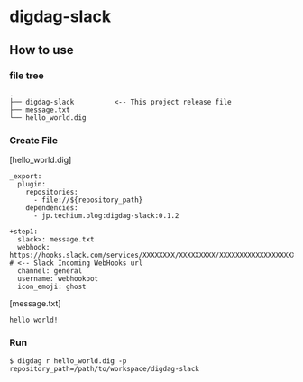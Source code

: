# digdag-slack

## How to use

### file tree
```
.
├── digdag-slack          <-- This project release file
├── message.txt
└── hello_world.dig
```

### Create File 

[hello_world.dig]
```
_export:
  plugin:
    repositories:
      - file://${repository_path}
    dependencies:
      - jp.techium.blog:digdag-slack:0.1.2

+step1:
  slack>: message.txt
  webhook: https://hooks.slack.com/services/XXXXXXXX/XXXXXXXXX/XXXXXXXXXXXXXXXXXXXXXX      # <-- Slack Incoming WebHooks url
  channel: general
  username: webhookbot
  icon_emoji: ghost
```

[message.txt]
```
hello world!
```

### Run

```
$ digdag r hello_world.dig -p repository_path=/path/to/workspace/digdag-slack
```

